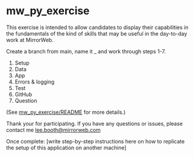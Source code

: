 # mw_py_exercise

This exercise is intended to allow candidates to display their capabilities in the fundamentals of the kind of skills
that may be useful in the day-to-day work at MirrorWeb.

Create a branch from main, name it <firstname>_<lastname> and work through steps 1-7.

1. Setup
2. Data
3. App
4. Errors & logging
5. Test
6. GitHub
7. Question

(See [mw_py_exercise/README](mw_py_exercise/README.mb) for more details.)


Thank your for participating.
If you have any questions or issues, please contact me lee.booth@mirrorweb.com


Once complete:
[write step-by-step instructions here on how to replicate the setup of this application on another machine]
